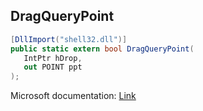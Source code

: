 ## DragQueryPoint

```csharp
[DllImport("shell32.dll")]
public static extern bool DragQueryPoint(
   IntPtr hDrop,
   out POINT ppt
);
```

Microsoft documentation: [Link](https://docs.microsoft.com/en-us/windows/win32/api/shellapi/nf-shellapi-dragquerypoint)
